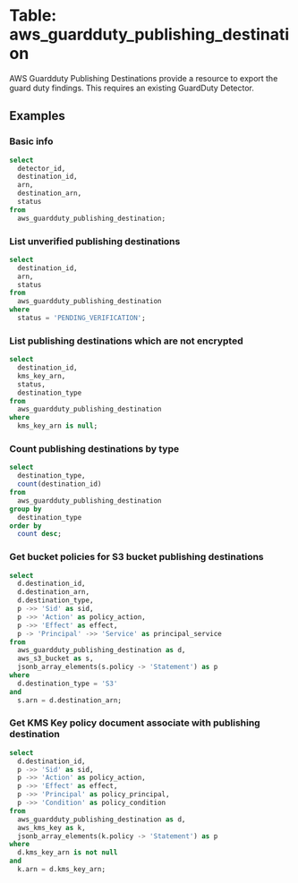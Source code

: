 # Table: aws_guardduty_publishing_destination

AWS Guardduty Publishing Destinations provide a resource to export the guard duty findings. This requires an existing GuardDuty Detector.

## Examples

### Basic info

```sql
select
  detector_id,
  destination_id,
  arn,
  destination_arn,
  status
from
  aws_guardduty_publishing_destination;
```

### List unverified publishing destinations

```sql
select
  destination_id,
  arn,
  status
from
  aws_guardduty_publishing_destination
where
  status = 'PENDING_VERIFICATION';
```

### List publishing destinations which are not encrypted

```sql
select
  destination_id,
  kms_key_arn,
  status,
  destination_type
from
  aws_guardduty_publishing_destination
where
  kms_key_arn is null;
```

### Count publishing destinations by type

```sql
select
  destination_type,
  count(destination_id)
from
  aws_guardduty_publishing_destination
group by 
  destination_type
order by
  count desc;
```

### Get bucket policies for S3 bucket publishing destinations

```sql
select
  d.destination_id,
  d.destination_arn,
  d.destination_type,
  p ->> 'Sid' as sid,
  p ->> 'Action' as policy_action,
  p ->> 'Effect' as effect,
  p -> 'Principal' ->> 'Service' as principal_service
from
  aws_guardduty_publishing_destination as d,
  aws_s3_bucket as s,
  jsonb_array_elements(s.policy -> 'Statement') as p
where
  d.destination_type = 'S3'
and
  s.arn = d.destination_arn;
```

### Get KMS Key policy document associate with publishing destination

```sql
select
  d.destination_id,
  p ->> 'Sid' as sid,
  p ->> 'Action' as policy_action,
  p ->> 'Effect' as effect,
  p ->> 'Principal' as policy_principal,
  p ->> 'Condition' as policy_condition
from
  aws_guardduty_publishing_destination as d,
  aws_kms_key as k,
  jsonb_array_elements(k.policy -> 'Statement') as p
where
  d.kms_key_arn is not null
and
  k.arn = d.kms_key_arn;
```